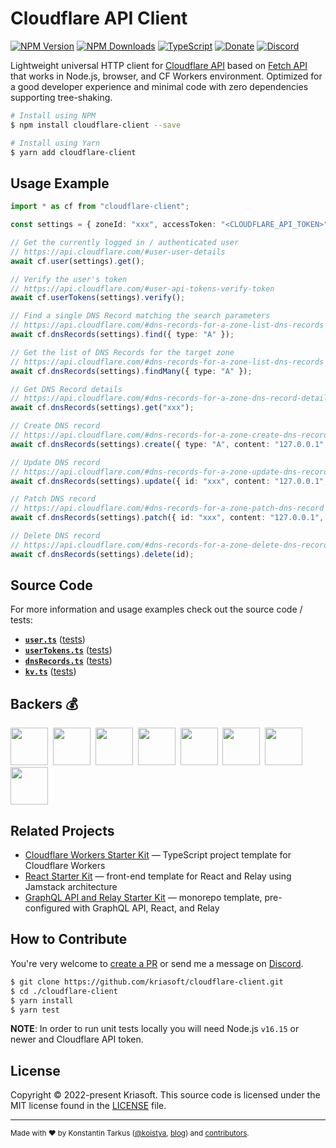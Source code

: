 # Cloudflare API Client

[![NPM Version](https://img.shields.io/npm/v/cloudflare-client?style=flat-square)](https://www.npmjs.com/package/cloudflare-client)
[![NPM Downloads](https://img.shields.io/npm/dm/cloudflare-client?style=flat-square)](https://www.npmjs.com/package/cloudflare-client)
[![TypeScript](https://img.shields.io/badge/%3C%2F%3E-TypeScript-%230074c1.svg?style=flat-square)](http://www.typescriptlang.org/)
[![Donate](https://img.shields.io/badge/dynamic/json?color=%23ff424d&label=Patreon&style=flat-square&query=data.attributes.patron_count&suffix=%20patrons&url=https%3A%2F%2Fwww.patreon.com%2Fapi%2Fcampaigns%2F233228)](http://patreon.com/koistya)
[![Discord](https://img.shields.io/discord/643523529131950086?label=Chat&style=flat-square)](https://discord.gg/bSsv7XM)

Lightweight universal HTTP client for [Cloudflare API](https://api.cloudflare.com/)
based on [Fetch API](https://developer.mozilla.org/en-US/docs/Web/API/Fetch_API)
that works in Node.js, browser, and CF Workers environment. Optimized for a good
developer experience and minimal code with zero dependencies supporting tree-shaking.

```bash
# Install using NPM
$ npm install cloudflare-client --save

# Install using Yarn
$ yarn add cloudflare-client
```

## Usage Example

```ts
import * as cf from "cloudflare-client";

const settings = { zoneId: "xxx", accessToken: "<CLOUDFLARE_API_TOKEN>" };

// Get the currently logged in / authenticated user
// https://api.cloudflare.com/#user-user-details
await cf.user(settings).get();

// Verify the user's token
// https://api.cloudflare.com/#user-api-tokens-verify-token
await cf.userTokens(settings).verify();

// Find a single DNS Record matching the search parameters
// https://api.cloudflare.com/#dns-records-for-a-zone-list-dns-records
await cf.dnsRecords(settings).find({ type: "A" });

// Get the list of DNS Records for the target zone
// https://api.cloudflare.com/#dns-records-for-a-zone-list-dns-records
await cf.dnsRecords(settings).findMany({ type: "A" });

// Get DNS Record details
// https://api.cloudflare.com/#dns-records-for-a-zone-dns-record-details
await cf.dnsRecords(settings).get("xxx");

// Create DNS record
// https://api.cloudflare.com/#dns-records-for-a-zone-create-dns-record
await cf.dnsRecords(settings).create({ type: "A", content: "127.0.0.1", ... });

// Update DNS record
// https://api.cloudflare.com/#dns-records-for-a-zone-update-dns-record
await cf.dnsRecords(settings).update({ id: "xxx", content: "127.0.0.1", ... });

// Patch DNS record
// https://api.cloudflare.com/#dns-records-for-a-zone-patch-dns-record
await cf.dnsRecords(settings).patch({ id: "xxx", content: "127.0.0.1", ... });

// Delete DNS record
// https://api.cloudflare.com/#dns-records-for-a-zone-delete-dns-record
await cf.dnsRecords(settings).delete(id);
```

## Source Code

For more information and usage examples check out the source code / tests:

- **[`user.ts`](./src/user.ts)** ([tests](./src/user.test.ts))
- **[`userTokens.ts`](./src/userTokens.ts)** ([tests](./src/userTokens.test.ts))
- **[`dnsRecords.ts`](./src/dnsRecords.ts)** ([tests](./src/dnsRecords.test.ts))
- **[`kv.ts`](./src/kv.ts)** ([tests](./src/kv.test.ts))

## Backers 💰

<a href="https://reactstarter.com/b/1"><img src="https://reactstarter.com/b/1.png" height="60" /></a>&nbsp;&nbsp;<a href="https://reactstarter.com/b/2"><img src="https://reactstarter.com/b/2.png" height="60" /></a>&nbsp;&nbsp;<a href="https://reactstarter.com/b/3"><img src="https://reactstarter.com/b/3.png" height="60" /></a>&nbsp;&nbsp;<a href="https://reactstarter.com/b/4"><img src="https://reactstarter.com/b/4.png" height="60" /></a>&nbsp;&nbsp;<a href="https://reactstarter.com/b/5"><img src="https://reactstarter.com/b/5.png" height="60" /></a>&nbsp;&nbsp;<a href="https://reactstarter.com/b/6"><img src="https://reactstarter.com/b/6.png" height="60" /></a>&nbsp;&nbsp;<a href="https://reactstarter.com/b/7"><img src="https://reactstarter.com/b/7.png" height="60" /></a>&nbsp;&nbsp;<a href="https://reactstarter.com/b/8"><img src="https://reactstarter.com/b/8.png" height="60" /></a>

## Related Projects

- [Cloudflare Workers Starter Kit](https://github.com/kriasoft/cloudflare-starter-kit) — TypeScript project template for Cloudflare Workers
- [React Starter Kit](https://github.com/kriasoft/react-starter-kit) — front-end template for React and Relay using Jamstack architecture
- [GraphQL API and Relay Starter Kit](https://github.com/kriasoft/graphql-starter) — monorepo template, pre-configured with GraphQL API, React, and Relay

## How to Contribute

You're very welcome to [create a PR](https://docs.github.com/en/pull-requests/collaborating-with-pull-requests/proposing-changes-to-your-work-with-pull-requests/creating-a-pull-request)
or send me a message on [Discord](https://discord.gg/bSsv7XM).

```bash
$ git clone https://github.com/kriasoft/cloudflare-client.git
$ cd ./cloudflare-client
$ yarn install
$ yarn test
```

**NOTE**: In order to run unit tests locally you will need Node.js `v16.15` or newer and Cloudflare API token.

## License

Copyright © 2022-present Kriasoft. This source code is licensed under the MIT license found in the
[LICENSE](https://github.com/kriasoft/cloudflare-client/blob/main/LICENSE) file.

---

<sup>Made with ♥ by Konstantin Tarkus ([@koistya](https://twitter.com/koistya), [blog](https://medium.com/@koistya))
and [contributors](https://github.com/kriasoft/cloudflare-client/graphs/contributors).</sup>
